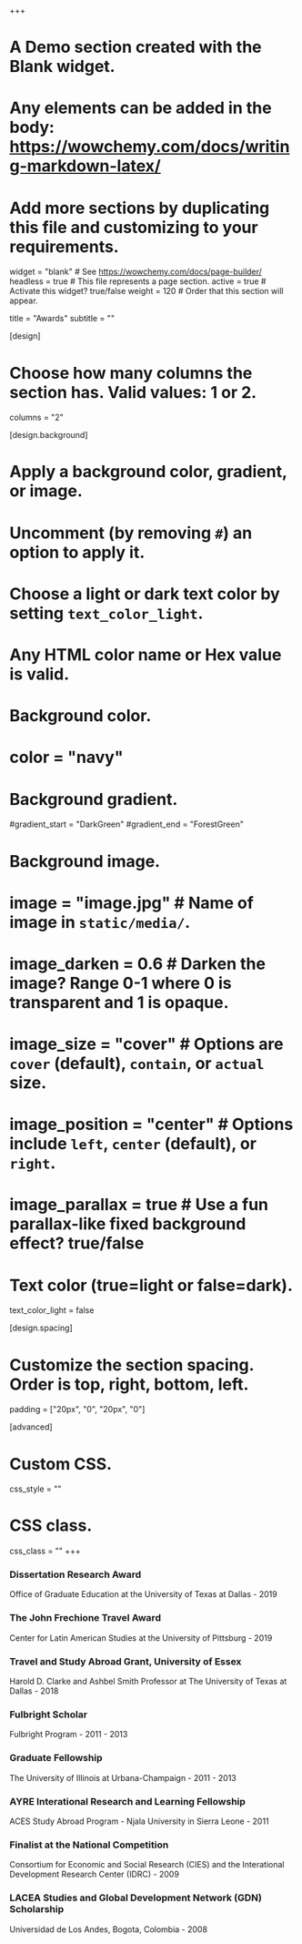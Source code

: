 +++
# A Demo section created with the Blank widget.
# Any elements can be added in the body: https://wowchemy.com/docs/writing-markdown-latex/
# Add more sections by duplicating this file and customizing to your requirements.

widget = "blank"  # See https://wowchemy.com/docs/page-builder/
headless = true  # This file represents a page section.
active = true  # Activate this widget? true/false
weight = 120  # Order that this section will appear.

title = "Awards"
subtitle = ""

[design]
  # Choose how many columns the section has. Valid values: 1 or 2.
  columns = "2"

[design.background]
  # Apply a background color, gradient, or image.
  #   Uncomment (by removing `#`) an option to apply it.
  #   Choose a light or dark text color by setting `text_color_light`.
  #   Any HTML color name or Hex value is valid.

  # Background color.
  # color = "navy"
  
  # Background gradient.
  #gradient_start = "DarkGreen"
  #gradient_end = "ForestGreen"
  
  # Background image.
  # image = "image.jpg"  # Name of image in `static/media/`.
  # image_darken = 0.6  # Darken the image? Range 0-1 where 0 is transparent and 1 is opaque.
  # image_size = "cover"  #  Options are `cover` (default), `contain`, or `actual` size.
  # image_position = "center"  # Options include `left`, `center` (default), or `right`.
  # image_parallax = true  # Use a fun parallax-like fixed background effect? true/false
  
  # Text color (true=light or false=dark).
  text_color_light = false

[design.spacing]
  # Customize the section spacing. Order is top, right, bottom, left.
  padding = ["20px", "0", "20px", "0"]

[advanced]
 # Custom CSS. 
 css_style = ""
 
 # CSS class.
 css_class = ""
+++

### Dissertation Research Award 
Office of Graduate Education at the University of Texas at Dallas - 2019

### The John Frechione Travel Award
Center for Latin American Studies at the University of Pittsburg - 2019

### Travel and Study Abroad Grant, University of Essex
Harold D. Clarke and Ashbel Smith Professor at The University of Texas at Dallas - 2018

### Fulbright Scholar
Fulbright Program -  2011 - 2013

### Graduate Fellowship
The University of Illinois at Urbana-Champaign - 2011 - 2013

### AYRE Interational Research and Learning Fellowship
ACES Study Abroad Program - Njala University in Sierra Leone - 2011

### Finalist at the National Competition
Consortium for Economic and Social Research (CIES) and the Interational Development Research Center (IDRC) - 2009

### LACEA Studies and Global Development Network (GDN) Scholarship
Universidad de Los Andes, Bogota, Colombia - 2008

